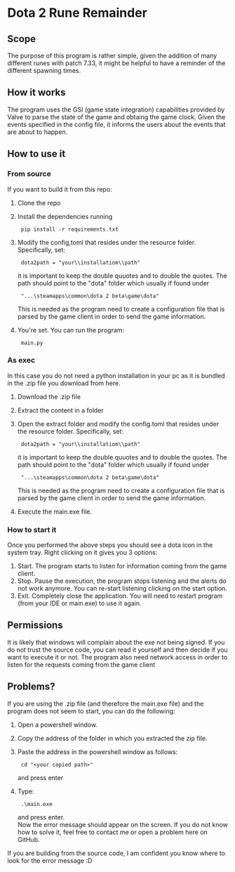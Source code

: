 # Dota 2 Rune Remainder
## Scope

The purpose of this program is rather simple, given the addition of many different runes with patch 7.33, it might be helpful to have a reminder of the different spawning times.

## How it works

The program uses the GSI (game state integration) capabilities provided by Valve to parse the state of the game and obtaing the game clock. Given the events specified in the config file, it informs the users about the events that are about to happen.


## How to use it

### From source

If you want to build it from this repo:
1. Clone the repo
2. Install the dependencies running 

        pip install -r requirements.txt
3. Modify the config,toml that resides under the resource folder. Specifically, set:
   
        dota2path = "your\\installatiom\\path"
    
    it is important to keep the double quuotes and to double the quotes. The path should point to the "dota" folder which usually if found under 
        
        "...\steamapps\common\dota 2 beta\game\dota" 

    This is needed as the program need to create a configuration file that is parsed by the game client in order to send the game information. 
4. You're set. You can run the program:
        
        main.py

### As exec

In this case you do not need a python installation in your pc as it is bundled in the .zip file you download from here.

1. Download the .zip file
2. Extract the content in a folder
3. Open the extract folder and modify the config.toml that resides under the resource folder. Specifically, set:
   
        dota2path = "your\\installatiom\\path"
    
    it is important to keep the double quuotes and to double the quotes. The path should point to the "dota" folder which usually if found under 
        
        "...\steamapps\common\dota 2 beta\game\dota" 

    This is needed as the program need to create a configuration file that is parsed by the game client in order to send the game information. 
4. Execute the main.exe file. 

### How to start it

Once you performed the above steps you should see a dota icon in the system tray. 
Right clicking on it gives you 3 options:
1. Start. The program starts to listen for information coming from the game client.
2. Stop. Pause the execution, the program stops listening and the alerts do not work anymore. You can re-start listening clicking on the start option.
3. Exit. Completely close the application. You will need to restart program (from your IDE or main.exe) to use it again.

## Permissions
It is likely that windows will complain about the exe not being signed. If you do not trust the source code, you can read it yourself and then decide if you want to execute it or not.
The program also need network access in order to listen for the requests coming from the game client

## Problems? 
If you are using the .zip file (and therefore the main.exe file) and the program does not seem to start, you can do the following:
1. Open a powershell window.
2. Copy the address of the folder in which you extracted the zip file.
3. Paste the address in the powershell window as follows:

        cd "<your copied path>"
    and press enter

4. Type:

        .\main.exe
    and press enter.  
Now the error message should appear on the screen.
If you do not know how to solve it, feel free to contact me or open a problem here on GitHub.

If you are building from the source code, I am confident you know where to look for the error message :D
